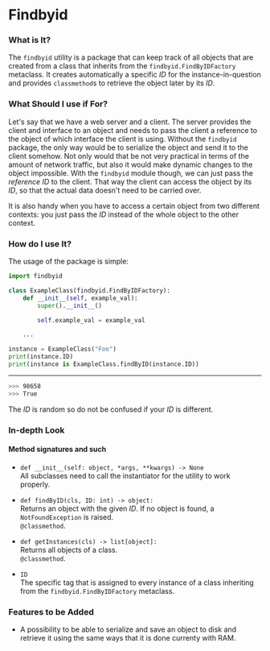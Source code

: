 # Findbyid

### What is It?
The ```findbyid``` utility is a package that can keep track of all objects that are created from a class that inherits from the ```findbyid.FindByIDFactory```  metaclass.
It creates automatically a specific _ID_ for the instance-in-question and provides ```classmethod```s to retrieve the object later by its _ID_.

### What Should I use if For?

Let's say that we have a web server and a client. 
The server provides the client and interface to an object and needs 
to pass the client a reference to the object of which interface the client is using. 
Without the ```findbyid``` package, 
the only way would be to serialize the object and send it to the client somehow. 
Not only would that be not very practical in terms of the amount of network traffic, 
but also it would make dynamic changes to the object impossible. 
With the ```findbyid``` module though, we can just pass the _reference ID_ to the client.
That way the client can access the object by its _ID_, 
so that the actual data doesn't need to be carried over.

It is also handy when you have to access a certain object 
from two different contexts: you just pass the _ID_ instead of 
the whole object to the other context.


### How do I use It?
The usage of the package is simple:
```python
import findbyid

class ExampleClass(findbyid.FindByIDFactory):
    def __init__(self, example_val):
        super().__init__()

        self.example_val = example_val

    ...

instance = ExampleClass("Foo")
print(instance.ID)
print(instance is ExampleClass.findByID(instance.ID))
```
---
```bash
>>> 98658
>>> True
```
 The _ID_ is random so do not be confused if your _ID_ is different.


### In-depth Look

#### Method signatures and such
* ```def __init__(self: object, *args, **kwargs) -> None```  
    All subclasses need to call the instantiator for the utility to work properly.


* ```def findByID(cls, ID: int) -> object:```  
    Returns an object with the given _ID_. If no object is found, a ```NotFoundException``` is raised.  
    ```@classmethod```.

* ```def getInstances(cls) -> list[object]:```  
    Returns all objects of a class.  
    ```@classmethod```.
* ```ID```  
    The specific tag that is assigned to every instance of a class inheriting from the ```findbyid.FindByIDFactory``` metaclass.
 
 ### Features to be Added
 * A possibility to be able to serialize and save an object to disk and retrieve it using
 the same ways that it is done currenty with RAM.
 
